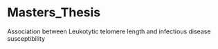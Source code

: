 # Masters_Thesis
Association between Leukotytic telomere length and infectious disease susceptibility
